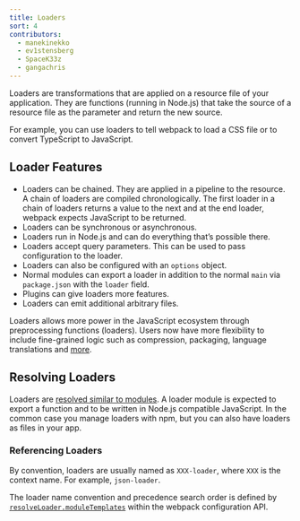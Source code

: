 ```yaml
---
title: Loaders
sort: 4
contributors:
  - manekinekko
  - ev1stensberg
  - SpaceK33z
  - gangachris
---
```


Loaders are transformations that are applied on a resource file of your application. They are functions (running in Node.js) that take the source of a resource file as the parameter and return the new source.

For example, you can use loaders to tell webpack to load a CSS file or to convert TypeScript to JavaScript.

## Loader Features

* Loaders can be chained. They are applied in a pipeline to the resource. A chain of loaders are compiled chronologically. The first loader in a chain of loaders returns a value to the next and at the end loader, webpack expects JavaScript to be returned.
* Loaders can be synchronous or asynchronous.
* Loaders run in Node.js and can do everything that’s possible there.
* Loaders accept query parameters. This can be used to pass configuration to the loader.
* Loaders can also be configured with an `options` object.
* Normal modules can export a loader in addition to the normal `main` via `package.json` with the `loader` field.
* Plugins can give loaders more features.
* Loaders can emit additional arbitrary files.

Loaders allows more power in the JavaScript ecosystem through preprocessing
functions (loaders). Users now have more flexibility to include fine-grained logic such as compression, packaging, language translations and [more](/loaders).

## Resolving Loaders

Loaders are [resolved similar to modules](/concepts/module-resolution/). A loader module is expected to export a function and to be written in Node.js compatible JavaScript. In the common case you manage loaders with npm, but you can also have loaders as files in your app.

### Referencing Loaders

By convention, loaders are usually named as `XXX-loader`, where `XXX` is the context name. For example, `json-loader`.

The loader name convention and precedence search order is defined by [`resolveLoader.moduleTemplates`](/configuration/resolve#resolveloader) within the webpack configuration API.
